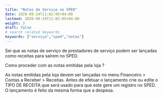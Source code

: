 ```yaml
---
title: "Notas de Serviço no SPED"
date: 2020-09-24T11:02:05+04:00
lastmod: 2020-09-24T11:02:05+04:00
weight: 3
draft: false
# search related keywords
keywords: ["serviço","sped","notas"]
---
```


Sei que as notas de serviço de prestadores de serviço podem ser lançadas como receitas para saírem no SPED.

Como proceder com as notas emitidas pela loja ?

As notas emitidas pela loja devem ser lançadas no menu Financeiro > Contas a Receber > Receitas. Antes de efetuar o lançamento crie ou edite o TIPO DE RECEITA que será usado para que este gere um registro no SPED. O lançamento é feito da mesma forma que a despesa.

